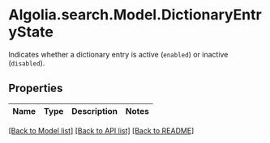 # Algolia.search.Model.DictionaryEntryState
Indicates whether a dictionary entry is active (`enabled`) or inactive (`disabled`).

## Properties

Name | Type | Description | Notes
------------ | ------------- | ------------- | -------------

[[Back to Model list]](../README.md#documentation-for-models) [[Back to API list]](../README.md#documentation-for-api-endpoints) [[Back to README]](../README.md)

